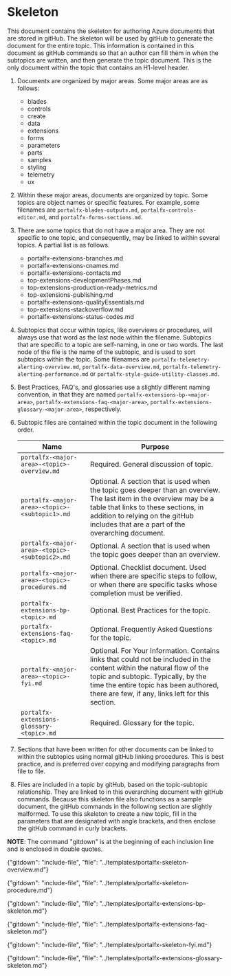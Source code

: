 # Skeleton
<!-- topic name is a level 1 header at the beginning of the doc-->

This document contains the skeleton for authoring Azure documents that are stored in gitHub. The skeleton will be used by gitHub to generate the document for the entire topic.  This information is contained in this document as gitHub commands so that an author can fill them in when the subtopics are written, and then generate the topic document.
This is the only document within the topic that contains an H1-level header.

1. Documents are organized by  major areas.  Some major areas are as follows:

   * blades
   * controls 
   * create
   * data
   * extensions
   * forms
   * parameters
   * parts
   * samples
   * styling
   * telemetry
   * ux

1. Within these major areas, documents are organized by topic. Some topics are object names or specific features. For example, some filenames are `portalfx-blades-outputs.md`, `portalfx-controls-editor.md`, and `portalfx-forms-sections.md`.

1. There are some topics that do not have a major area. They are not specific to one topic, and consequently, may be linked to within several topics. A partial list is as follows.

   * portalfx-extensions-branches.md
   * portalfx-extensions-cnames.md
   * portalfx-extensions-contacts.md
   * top-extensions-developmentPhases.md
   * top-extensions-production-ready-metrics.md
   * top-extensions-publishing.md
   * portalfx-extensions-qualityEssentials.md
   * top-extensions-stackoverflow.md
   * portalfx-extensions-status-codes.md

1. Subtopics that occur within topics, like overviews or procedures, will always use that word as the last node within the filename.  Subtopics that are specific to a topic are self-naming, in one or two words. The last node of the file is the name of the subtopic, and is used to sort subtopics within the topic. Some filenames are `portalfx-telemetry-alerting-overview.md`, `portalfx-data-overview.md`, `portalfx-telemetry-alerting-performance.md` or `portalfx-style-guide-utility-classes.md`. 

1. Best Practices, FAQ's, and glossaries use a slightly different naming convention, in that they are named `portalfx-extensions-bp-<major-area>`,  `portalfx-extensions-faq-<major-area>`, `portalfx-extensions-glossary-<major-area>`, respectively.

1. Subtopic files are contained within the topic document in the following order.

    | Name                                           | Purpose |
    | ---------------------------------------------- | ------- |
    | `portalfx-<major-area>-<topic>-overview.md`    | Required. General discussion of topic. |
    | `portalfx-<major-area>-<topic>-<subtopic1>.md` | Optional. A section that is used when the topic goes deeper than an overview.  The last item in the overview may be a table that links to these sections, in addition to relying on the gitHub includes that are a part of the overarching document. |
    | `portalfx-<major-area>-<topic>-<subtopic2>.md` | Optional. A section that is used when the topic goes deeper than an overview. |
    | `portalfx-<major-area>-<topic>-procedures.md`  | Optional.  Checklist document. Used when there are specific steps to follow, or when there are specific tasks whose completion must be verified. |
    | `portalfx-extensions-bp-<topic>.md`            | Optional. Best Practices for the topic. |
    | `portalfx-extensions-faq-<topic>.md`           | Optional. Frequently Asked Questions for the topic. |
    | `portalfx-<major-area>-<topic>-fyi.md`         | Optional. For Your Information. Contains links that could not be included in the content within the natural flow of the topic and subtopic. Typically, by the time the entire topic has been authored, there are few, if any, links left for this section.  |
    | `portalfx-extensions-glossary-<topic>.md`      | Required. Glossary for the topic. |

1. Sections that have been written for other documents can be linked to within the subtopics using normal gitHub linking procedures. This is best practice, and is preferred over copying and modifying paragraphs from file to file.

1. Files are included in a topic by gitHub, based on the topic-subtopic relationship. They are linked to in this overarching document with gitHub commands.  Because this skeleton file also functions as a sample document, the gitHub commands in the following section are slightly malformed.  To use this skeleton to create a new topic, fill in the parameters that are designated with angle brackets, and then enclose the gitHub command in curly brackets.

 **NOTE**: The command "gitdown" is at the beginning of each inclusion line and is enclosed in double quotes.
 
<!-- required Overview document.  -->
<!-- gitdown": "include-file", "file": "../templates/portalfx-<topic>-overview.md"} -->
   {"gitdown": "include-file", "file": "../templates/portalfx-skeleton-overview.md"}

<!--  optional subtopic documents. Use these when the topic goes deeper than an overview. The overview may contain a table that links to these sections, in addition to (or instead of) relying on the following gitHub includes. -->
<!-- gitdown": "include-file", "file":  "../templates/portalfx-<major-area>-<topic>-<subtopic1>.md"  -->
<!-- gitdown": "include-file", "file":  "../templates/portalfx-<major-area>-<topic>-<subtopic2>.md"  -->

<!-- optional checklist document. Use this when there are specific steps to follow, or when there are specific tasks that the developer must verify as being completed. -->
<!-- gitdown": "include-file", "file": "../templates/portalfx-<major-area>-<topic>-procedures.md"  -->
   {"gitdown": "include-file", "file": "../templates/portalfx-skeleton-procedure.md"}
  
<!-- optional Best Practices document -->
<!-- gitdown": "include-file", "file": "../templates/portalfx-<major-area>-bp-<topic>.md"  -->
   {"gitdown": "include-file", "file": "../templates/portalfx-extensions-bp-skeleton.md"}

<!-- optional FAQ document -->
<!-- gitdown": "include-file", "file": "../templates/portalfx-<major-area>-faq-<topic>.md"  -->
   {"gitdown": "include-file", "file": "../templates/portalfx-extensions-faq-skeleton.md"}
   
<!-- optional FYI document, for links that could not be included in the content within the natural flow of the doc -->
<!-- gitdown": "include-file", "file": "../templates/portalfx-<major-area>-<topic>-fyi.md"  -->
   {"gitdown": "include-file", "file": "../templates/portalfx-skeleton-fyi.md"}

<!-- required Glossary document. -->
<!-- gitdown": "include-file", "file": "../templates/portalfx-extensions-glossary-<major-area>.md"  -->
   {"gitdown": "include-file", "file": "../templates/portalfx-extensions-glossary-skeleton.md"}